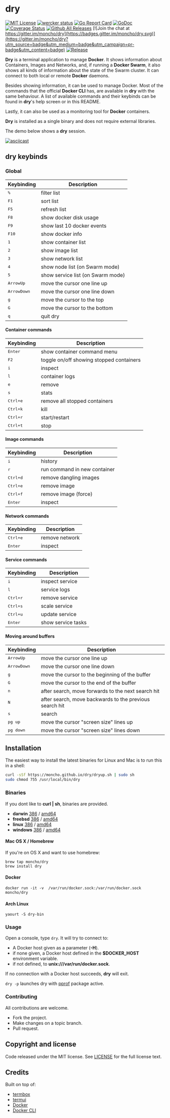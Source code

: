 # dry

[![MIT License](https://img.shields.io/github/license/mashape/apistatus.svg)](https://github.com/moncho/dryblob/master/LICENSE)
[![wercker status](https://app.wercker.com/status/66c3ab71a46c0c8841f34a526fc23189/s/master "wercker status")](https://app.wercker.com/project/bykey/66c3ab71a46c0c8841f34a526fc23189)
[![Go Report Card](https://goreportcard.com/badge/github.com/moncho/dry)](https://goreportcard.com/report/github.com/moncho/dry)
[![GoDoc](https://godoc.org/github.com/moncho/dry?status.svg)](https://godoc.org/github.com/moncho/dry)
[![Coverage Status](https://coveralls.io/repos/github/moncho/dry/badge.svg?branch=master)](https://coveralls.io/github/moncho/dry?branch=master)
[![Github All Releases](https://img.shields.io/github/downloads/moncho/dry/total.svg)]()
[![Join the chat at https://gitter.im/moncho/dry](https://badges.gitter.im/moncho/dry.svg)](https://gitter.im/moncho/dry?utm_source=badge&utm_medium=badge&utm_campaign=pr-badge&utm_content=badge)
[![Release](https://img.shields.io/github/release/moncho/dry.svg?style=flat-square)](https://github.com/moncho/dry/releases/latest)

**Dry** is a terminal application to manage **Docker**. It shows information about Containers, Images and Networks, and, if running a **Docker Swarm**, it also shows all kinds of information about the state of the Swarm cluster. It can connect to both local or remote **Docker** daemons.

Besides showing information, it can be used to manage Docker. Most of the commands that the official **Docker CLI** has, are available in **dry** with the same behaviour. A list of available commands and their keybinds can be found in **dry**'s help screen or in this README.

Lastly, it can also be used as a monitoring tool for **Docker** containers.

**Dry** is installed as a single binary and does not require external libraries.

The demo below shows a **dry** session.

[![asciicast](https://asciinema.org/a/35825.png)](https://asciinema.org/a/35825?autoplay=1&speed=1.5)

## **dry** keybinds

### Global

Keybinding           | Description
---------------------|---------------------------------------
<kbd>%</kbd>         | filter list
<kbd>F1</kbd>        | sort list
<kbd>F5</kbd>        | refresh list
<kbd>F8</kbd>        | show docker disk usage
<kbd>F9</kbd>        | show last 10 docker events
<kbd>F10</kbd>       | show docker info
<kbd>1</kbd>         | show container list
<kbd>2</kbd>         | show image list
<kbd>3</kbd>         | show network list
<kbd>4</kbd>         | show node list (on Swarm mode)
<kbd>5</kbd>         | show service list (on Swarm mode)
<kbd>ArrowUp</kbd>   | move the cursor one line up
<kbd>ArrowDown</kbd> | move the cursor one line down
<kbd>g</kbd>         | move the cursor to the top
<kbd>G</kbd>         | move the cursor to the bottom
<kbd>q</kbd>         | quit dry


#### Container commands

Keybinding           | Description
---------------------|---------------------------------------
<kbd>Enter</kbd>     | show container command menu
<kbd>F2</kbd>        | toggle on/off showing stopped containers
<kbd>i</kbd>         | inspect
<kbd>l</kbd>         | container logs
<kbd>e</kbd>         | remove
<kbd>s</kbd>         | stats
<kbd>Ctrl+e</kbd>    | remove all stopped containers
<kbd>Ctrl+k</kbd>    | kill
<kbd>Ctrl+r</kbd>    | start/restart
<kbd>Ctrl+t</kbd>    | stop


#### Image commands

Keybinding           | Description
---------------------|---------------------------------------
<kbd>i</kbd>         | history
<kbd>r</kbd>         | run command in new container
<kbd>Ctrl+d</kbd>    | remove dangling images
<kbd>Ctrl+e</kbd>    | remove image
<kbd>Ctrl+f</kbd>    | remove image (force)
<kbd>Enter</kbd>     | inspect


#### Network commands

Keybinding           | Description
---------------------|---------------------------------------
<kbd>Ctrl+e</kbd>    | remove network
<kbd>Enter</kbd>     | inspect

#### Service commands

Keybinding           | Description
---------------------|---------------------------------------
<kbd>i</kbd>         | inspect service
<kbd>l</kbd>         | service logs
<kbd>Ctrl+r</kbd>    | remove service
<kbd>Ctrl+s</kbd>    | scale service
<kbd>Ctrl+u</kbd>    | update service
<kbd>Enter</kbd>     | show service tasks


#### Moving around buffers

Keybinding           | Description
---------------------|---------------------------------------
<kbd>ArrowUp</kbd>   | move the cursor one line up
<kbd>ArrowDown</kbd> | move the cursor one line down
<kbd>g</kbd>         | move the cursor to the beginning of the buffer
<kbd>G</kbd>         | move the cursor to the end of the buffer
<kbd>n</kbd>         | after search, move forwards to the next search hit
<kbd>N</kbd>         | after search, move backwards to the previous search hit
<kbd>s</kbd>         | search
<kbd>pg up</kbd>     | move the cursor "screen size" lines up
<kbd>pg down</kbd>   | move the cursor "screen size" lines down


## Installation

The easiest way to install the latest binaries for Linux and Mac is to run this in a shell:

```sh
curl -sSf https://moncho.github.io/dry/dryup.sh | sudo sh
sudo chmod 755 /usr/local/bin/dry
```

### Binaries

If you dont like to **curl | sh**, binaries are provided.

* **darwin** [386](https://github.com/moncho/dry/releases/download/v0.9-beta.5/dry-darwin-386) / [amd64](https://github.com/moncho/dry/releases/download/v0.9-beta.5/dry-darwin-amd64)
* **freebsd** [386](https://github.com/moncho/dry/releases/download/v0.9-beta.5/dry-freebsd-386) / [amd64](https://github.com/moncho/dry/releases/download/v0.9-beta.5/dry-freebsd-amd64)
* **linux** [386](https://github.com/moncho/dry/releases/download/v0.9-beta.5/dry-linux-386) / [amd64](https://github.com/moncho/dry/releases/download/v0.9-beta.5/dry-linux-amd64)
* **windows** [386](https://github.com/moncho/dry/releases/download/v0.9-beta.5/dry-windows-386) / [amd64](https://github.com/moncho/dry/releases/download/v0.9-beta.5/dry-windows-amd64)

#### Mac OS X / Homebrew

If you're on OS X and want to use homebrew:

```
brew tap moncho/dry
brew install dry
```

#### Docker

```docker run -it -v  /var/run/docker.sock:/var/run/docker.sock moncho/dry ```

#### Arch Linux

```yaourt -S dry-bin```

### Usage

Open a console, type ```dry```. It will try to connect to:

* A Docker host given as a parameter (**-H**).
* if none given, a Docker host defined in the **$DOCKER_HOST** environment variable.
* if not defined, to **unix:///var/run/docker.sock**.

If no connection with a Docker host succeeds, **dry** will exit.

```dry -p``` launches dry with [pprof](https://golang.org/pkg/net/http/pprof/) package active.

### Contributing

All contributions are welcome.

* Fork the project.
* Make changes on a topic branch.
* Pull request.

## Copyright and license

Code released under the MIT license. See
[LICENSE](https://github.com/moncho/dry/blob/master/LICENSE) for the full license text.

## Credits

Built on top of:

* [termbox](https://github.com/nsf/termbox-go)
* [termui](https://github.com/gizak/termui)
* [Docker](https://github.com/docker/docker)
* [Docker CLI](github.com/docker/cli/cli)
